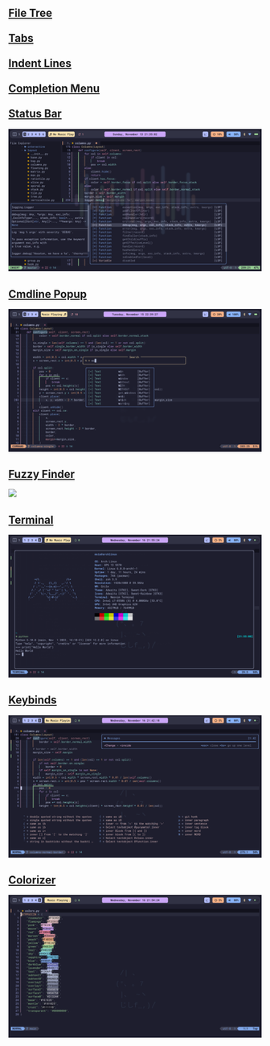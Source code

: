 ## <a href="https://github.com/nvim-tree/nvim-tree.lua">File Tree</a><br><br><a href="https://github.com/akinsho/bufferline.nvim">Tabs</a><br><br><a href="https://github.com/lukas-reineke/indent-blankline.nvim">Indent Lines</a><br><br><a href="https://github.com/hrsh7th/nvim-cmp">Completion Menu</a><br><br><a href="https://github.com/nvim-lualine/lualine.nvim">Status Bar</a>
<img src="screenshots/tree-cmp.png">

## <a href="https://github.com/folke/noice.nvim">Cmdline Popup</a>
<img src="screenshots/noice.png">

## <a href="https://github.com/nvim-telescope/telescope.nvim">Fuzzy Finder</a>
<img src="screenshots/telescop.png">

## <a href="https://github.com/akinsho/toggleterm.nvim">Terminal</a>
<img src="screenshots/toggleterm.png">

## <a href="https://github.com/folke/which-key.nvim">Keybinds</a>
<img src="screenshots/whichkey.png">

## <a href="https://github.com/norcalli/nvim-colorizer.lua">Colorizer</a>
<img src="screenshots/colorizer.png">
